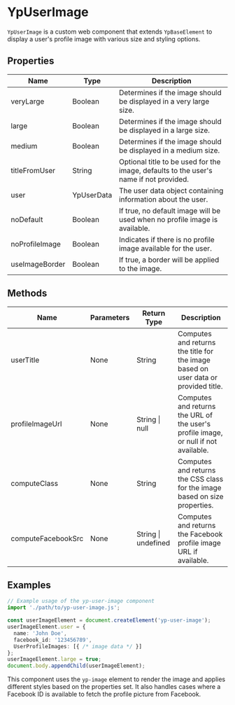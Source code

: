 # YpUserImage

`YpUserImage` is a custom web component that extends `YpBaseElement` to display a user's profile image with various size and styling options.

## Properties

| Name            | Type      | Description                                                                 |
|-----------------|-----------|-----------------------------------------------------------------------------|
| veryLarge       | Boolean   | Determines if the image should be displayed in a very large size.           |
| large           | Boolean   | Determines if the image should be displayed in a large size.                |
| medium          | Boolean   | Determines if the image should be displayed in a medium size.               |
| titleFromUser   | String    | Optional title to be used for the image, defaults to the user's name if not provided. |
| user            | YpUserData| The user data object containing information about the user.                 |
| noDefault       | Boolean   | If true, no default image will be used when no profile image is available.  |
| noProfileImage  | Boolean   | Indicates if there is no profile image available for the user.              |
| useImageBorder  | Boolean   | If true, a border will be applied to the image.                             |

## Methods

| Name              | Parameters | Return Type | Description                                                                 |
|-------------------|------------|-------------|-----------------------------------------------------------------------------|
| userTitle         | None       | String      | Computes and returns the title for the image based on user data or provided title. |
| profileImageUrl   | None       | String \| null | Computes and returns the URL of the user's profile image, or null if not available. |
| computeClass      | None       | String      | Computes and returns the CSS class for the image based on size properties.  |
| computeFacebookSrc| None       | String \| undefined | Computes and returns the Facebook profile image URL if available.          |

## Examples

```typescript
// Example usage of the yp-user-image component
import './path/to/yp-user-image.js';

const userImageElement = document.createElement('yp-user-image');
userImageElement.user = {
  name: 'John Doe',
  facebook_id: '123456789',
  UserProfileImages: [{ /* image data */ }]
};
userImageElement.large = true;
document.body.appendChild(userImageElement);
```

This component uses the `yp-image` element to render the image and applies different styles based on the properties set. It also handles cases where a Facebook ID is available to fetch the profile picture from Facebook.
